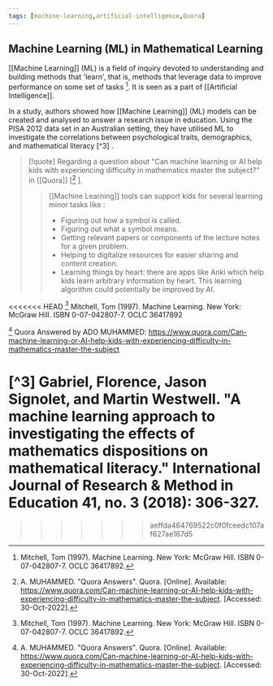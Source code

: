 ```yaml
---
tags: [machine-learning,artificial-intelligence,Quora]
---
```


## Machine Learning (ML) in Mathematical Learning

[[Machine Learning]] (ML) is a field of inquiry devoted to understanding and building methods that 'learn', that is, methods that leverage data to improve performance on some set of tasks [^1]. It is seen as a part of [[Artificial Intelligence]].

In a study, authors showed how [[Machine Learning]] (ML) models can be created and analysed to answer a research issue in education. Using the PISA 2012 data set in an Australian setting, they have utilised ML to investigate the correlations between psychological traits, demographics, and mathematical literacy [^3] .

> [!quote] 
> Regarding a question about "Can machine learning or AI help kids with experiencing difficulty in mathematics master the subject?" in [[Quora]] [[^2] ].
> 
> > [[Machine Learning]]  tools can support kids for several learning minor tasks like :
> > - Figuring out how a symbol is called.
> > - Figuring out what a symbol means.
> > - Getting relevant papers or components of the lecture notes for a given problem.
> > - Helping to digitalize resources for easier sharing and content creation.
> > - Learning things by heart: there are apps like Anki which help kids learn arbitrary information by heart. This learning algorithm could potentially be improved by AI. 

<<<<<<< HEAD
[^1] Mitchell, Tom (1997). Machine Learning. New York: McGraw Hill. ISBN 0-07-042807-7. OCLC 36417892 

[^2] Quora Answered by ADO MUHAMMED: https://www.quora.com/Can-machine-learning-or-AI-help-kids-with-experiencing-difficulty-in-mathematics-master-the-subject 

[^3] Gabriel, Florence, Jason Signolet, and Martin Westwell. "A machine learning approach to investigating the effects of mathematics dispositions on mathematical literacy." International Journal of Research & Method in Education 41, no. 3 (2018): 306-327. 
=======
[^1]: Mitchell, Tom (1997). Machine Learning. New York: McGraw Hill. ISBN 0-07-042807-7. OCLC 36417892.
[^2]: A. MUHAMMED. "Quora Answers". Quora. \[Online\]. Available: https://www.quora.com/Can-machine-learning-or-AI-help-kids-with-experiencing-difficulty-in-mathematics-master-the-subject. \[Accessed: 30-Oct-2022\].
>>>>>>> aeffda464769522c0f0fceedc107af627ae167d5
